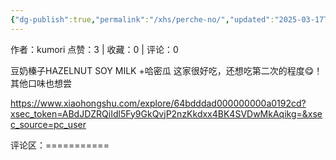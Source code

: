 ```yaml
---
{"dg-publish":true,"permalink":"/xhs/perche-no/","updated":"2025-03-17T22:01:38.850+08:00"}
---
```


作者：kumori
点赞：3   |   收藏：0   |   评论：0

豆奶榛子HAZELNUT SOY MILK +哈密瓜
这家很好吃，还想吃第二次的程度😋！其他口味也想尝

https://www.xiaohongshu.com/explore/64bdddad000000000a0192cd?xsec_token=ABdJDZRQiIdl5Fy9GkQvjP2nzKkdxx4BK4SVDwMkAqikg=&xsec_source=pc_user

评论区：===========

